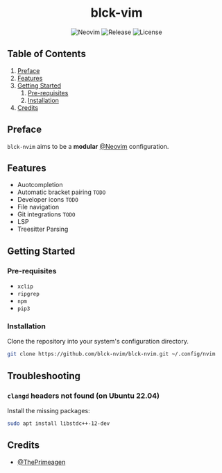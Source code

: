 <div align="center">

# blck-vim

![Neovim](https://img.shields.io/badge/Neovim-v0.8+-57A143?style=flat-square&logo=neovim)
![Release](https://img.shields.io/github/v/release/vctrblck/blck-vim?label=Release&style=flat-square)
![License](https://img.shields.io/badge/License-MIT-important?style=flat-square)

</div>

## Table of Contents

1. [Preface](#preface)
2. [Features](#features)
3. [Getting Started](#getting-started)
    1. [Pre-requisites](#pre-requisites)
    2. [Installation](#installation)
4. [Credits](#credits)

## Preface

`blck-nvim` aims to be a **modular** [@Neovim](https://github.com/neovim/neovim) configuration.

## Features

- Auotcompletion
- Automatic bracket pairing `TODO`
- Developer icons `TODO`
- File navigation
- Git integrations `TODO`
- LSP
- Treesitter Parsing

## Getting Started

### Pre-requisites

- `xclip`
- `ripgrep`
- `npm`
- `pip3`

### Installation

Clone the repository into your system's configuration directory.

```sh
git clone https://github.com/blck-nvim/blck-nvim.git ~/.config/nvim
```

## Troubleshooting

### `clangd` headers not found (on Ubuntu 22.04)

Install the missing packages:

```sh
sudo apt install libstdc++-12-dev
```

## Credits

- [@ThePrimeagen](https://github.com/ThePrimeagen/init.lua)
